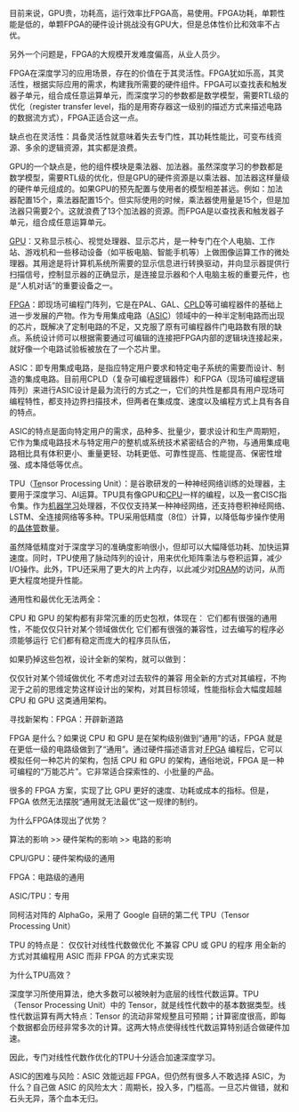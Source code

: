 目前来说，GPU贵，功耗高，运行效率比FPGA高，易使用。FPGA功耗，单颗性能是低的，单颗FPGA的硬件设计挑战没有GPU大，但是总体性价比和效率不占优。

另外一个问题是，FPGA的大规模开发难度偏高，从业人员少。

FPGA在深度学习的应用场景，存在的价值在于其灵活性。FPGA犹如乐高，其灵活性，根据实际应用的需求，构建我所需要的硬件组件。FPGA可以查找表和触发器子单元，组合成任意运算单元，而深度学习的参数都是数学模型，需要RTL级的优化（register transfer level，指的是用寄存器这一级别的描述方式来描述电路的数据流方式），FPGA正适合这一点。

缺点也在灵活性：具备灵活性就意味着失去专门性，其功耗性能比，可变布线资源、多余的逻辑资源，其实都是浪费。

GPU的一个缺点是，他的组件模块是乘法器、加法器。虽然深度学习的参数都是数学模型，需要RTL级的优化，但是GPU的硬件资源是以乘法器、加法器这样量级的硬件单元组成的。如果GPU的预先配置与使用者的模型相差甚远。例如：加法器配置15个，乘法器配置15个。但实际使用的时候，乘法器使用量是15个，但是加法器只需要2个。这就浪费了13个加法器的资源。而FPGA是以查找表和触发器子单元，组合成任意运算单元。



[GPU](http://www.elecfans.com/tags/gpu/)：又称显示核心、视觉处理器、显示芯片，是一种专门在个人电脑、工作站、游戏机和一些移动设备（如平板电脑、智能手机等）上做图像运算工作的微处理器。其用途是将计算机系统所需要的显示信息进行转换驱动，并向显示器提供行扫描信号，控制显示器的正确显示，是连接显示器和个人电脑主板的重要元件，也是“人机对话”的重要设备之一。

[FPGA](http://www.elecfans.com/tags/fpga/)：即现场可编程门阵列，它是在PAL、GAL、[CPLD](http://www.elecfans.com/tags/cpld/)等可编程器件的基础上进一步发展的产物。作为专用集成电路（[ASIC](http://www.elecfans.com/tags/asic/)）领域中的一种半定制电路而出现的芯片，既解决了定制电路的不足，又克服了原有可编程器件门电路数有限的缺点。系统设计师可以根据需要通过可编辑的连接把FPGA内部的逻辑块连接起来，就好像一个电路试验板被放在了一个芯片里。

ASIC：即专用集成电路，是指应特定用户要求和特定电子系统的需要而设计、制造的集成电路。目前用CPLD（复杂可编程逻辑器件）和FPGA（现场可编程逻辑阵列）来进行ASIC设计是最为流行的方式之一，它们的共性是都具有用户现场可编程特性，都支持边界扫描技术，但两者在集成度、速度以及编程方式上具有各自的特点。

ASIC的特点是面向特定用户的需求，品种多、批量少，要求设计和生产周期短，它作为集成电路技术与特定用户的整机或系统技术紧密结合的产物，与通用集成电路相比具有体积更小、重量更轻、功耗更低、可靠性提高、性能提高、保密性增强、成本降低等优点。

TPU（[Te](http://www.elecfans.com/tags/te/)nsor Processing Unit）：是谷歌研发的一种神经网络训练的处理器，主要用于深度学习、AI运算。TPU具有像GPU和[CPU](http://www.elecfans.com/tags/cpu/)一样的编程，以及一套CISC指令集。作为[机器学习](http://www.elecfans.com/tags/机器学习/)处理器，不仅仅支持某一种神经网络，还支持卷积神经网络、LSTM、全连接网络等多种。TPU采用低精度（8位）计算，以降低每步操作使用的[晶体管](http://www.elecfans.com/tags/晶体管/)数量。

虽然降低精度对于深度学习的准确度影响很小，但却可以大幅降低功耗、加快运算速度。同时，TPU使用了脉动阵列的设计，用来优化矩阵乘法与卷积运算，减少I/O操作。此外，TPU还采用了更大的片上内存，以此减少对[DRAM](http://www.elecfans.com/tags/dram/)的访问，从而更大程度地提升性能。





通用性和最优化无法两全：

CPU 和 GPU 的架构都有非常沉重的历史包袱，体现在：
它们都有很强的通用性，不能仅仅只针对某个领域做优化
它们都有很强的兼容性，过去编写的程序必须能够运行
它们都有稳定而庞大的程序员队伍，



如果扔掉这些包袱，设计全新的架构，就可以做到：

仅仅针对某个领域做优化
不考虑对过去软件的兼容
用全新的方式对其编程，不拘泥于之前的思维定势这样设计出的架构，对其目标领域，性能指标会大幅度超越 CPU 和 GPU 这类通用架构。



寻找新架构：FPGA：开辟新道路

FPGA 是什么？如果说 CPU 和 GPU 是在架构级别做到“通用”的话，FPGA 就是在更低一级的电路级做到了“通用”。通过硬件描述语言对[ FPGA](https://www.eefocus.com/tag/FPGA) 编程后，它可以模拟任何一种芯片的架构，包括 CPU 和 GPU 的架构，通俗地说，FPGA 是一种可编程的“万能芯片”。它非常适合探索性的、小批量的产品。

很多的 FPGA 方案，实现了比 GPU 更好的速度、功耗或成本的指标。但是，FPGA 依然无法摆脱“通用就无法最优”这一规律的制约。

为什么FPGA体现出了优势？

算法的影响 >> 硬件架构的影响 >> 电路的影响

CPU/GPU：硬件架构级的通用

FPGA：电路级的通用

ASIC/TPU：专用



同柯洁对阵的 AlphaGo，采用了 Google 自研的第二代 TPU（Tensor Processing Unit）

TPU 的特点是：
仅仅针对线性代数做优化
不兼容 CPU 或 GPU 的程序
用全新的方式对其编程用 ASIC 而非 FPGA 的方式来实现

为什么TPU高效？

深度学习所使用算法，绝大多数可以被映射为底层的线性代数运算。TPU（Tensor Processing Unit）中的 Tensor，就是线性代数中的基本数据类型。线性代数运算有两大特点：Tensor 的流动非常规整且可预期；计算密度很高，即每个数据都会历经非常多次的计算。这两大特点使得线性代数运算特别适合做硬件加速。

因此，专门对线性代数作优化的TPU十分适合加速深度学习。

ASIC的困难与风险：ASIC 效能远超 FPGA，但仍然有很多人不敢选择 ASIC，为什么？自己做 ASIC 的风险太大：周期长，投入多，门槛高。一旦芯片做错，就和石头无异，落个血本无归。